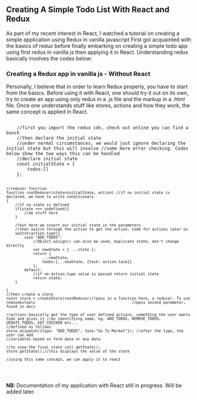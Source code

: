 ## Creating A Simple Todo List With React and Redux

<p>As part of my recent interest in React, I watched a tutorial on creating a simple application using Redux in vanilla javascript First got acquainted with the basics of redux before finally embarking on creating a simple todo app using first redux in vanilla js then applying it in React.
Understanding redux basically involves the codes below:</p>
<h3>Creating a Redux app in vanilla js - Without React</h3>
<p>Personally, I believe that in order to learn Redux properly, you have to start from the basics. Before using it with React, one should try it out on its own, try to create an app using only redux in a .js file and the markup in a .html file. Once one understands stuff like stores, actions and how they work, the same concept is applied in React.</p>
<pre>
<code>
    //first you import the redux cdn, check out online you can find a bunch
    //then declare the initial state
    //under normal circumstances, we would just ignore declaring the initial state but this will involve //some more error checking. Codes below show the two ways this can be handled
    //declare initial state
    const initialState = {
        todos:[]
    };

    //reducer function
    function rootReducer(state=initialState, action) //if no initial state is declared, we have to write conditionals
    {
        //if no state is defined
        if(state === undefined){
            //do stuff here
        }

        //but here we insert our initial state in the parameters
        //then switch through the action to get the action, code for actions later on
        switch(action.type){
            case "ADD_TODOS":
                //Object.assign() can also be used, duplicate state, don't change directly
                var newState = { ...state };
                return {
                    ...newState,
                    todos:[...newState, {task: action.task}]
                };
            default:
                //if no action.type value is passed return initial state
                return state;
        }

    }
    //then create a store
    const store = createStore(rootReducer)//pass in a function here, a reducer. To use reduxdevtools                                           //pass second parameter, found in docs

    //actions basically get the type of user_defined actions, something the user wants todo and gives it //an identifying name, eg. ADD_TODOS, REMOVE_TODOS, UPDATE_TODOS, EAT_CHICKEN etc...
    //defined as follows
    store.dispatch({type: "ADD_TODOS", task:"Go To Market"}); //after the type, the user can add                                                                  //variables based on form data or any data

    //to view the final state call getState();
    store.getState();//this displays the value of the state

    //using this same concept, we can apply it to react

</code>
</pre>
<strong>NB: </strong>Documentation of my application with React still in progress. Will be added later.
